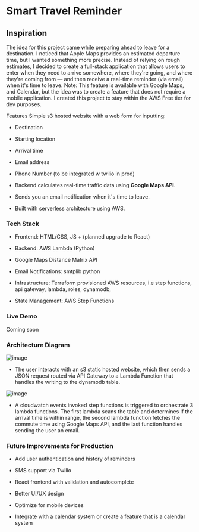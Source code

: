 # Smart Travel Reminder
## Inspiration

The idea for this project came while preparing ahead to leave for a destination. I noticed that Apple Maps provides an estimated departure time, but I wanted something more precise. Instead of relying on rough estimates, I decided to create a full-stack application that allows users to enter when they need to arrive somewhere, where they're going, and where they're coming from — and then receive a real-time reminder (via email) when it's time to leave. Note: This feature is available with Google Maps, and Calendar, but the idea was to create a feature that does not require a mobile application. I created this project to stay within the AWS Free tier for dev purposes.

Features
Simple s3 hosted website with a web form for inputting:

* Destination

* Starting location

* Arrival time

* Email address

* Phone Number (to be integrated w twilio in prod)

- Backend calculates real-time traffic data using **Google Maps API**.

- Sends you an email notification when it's time to leave.

- Built with serverless architecture using AWS.

### Tech Stack
- Frontend: HTML/CSS, JS + (planned upgrade to React)

- Backend: AWS Lambda (Python)

- Google Maps Distance Matrix API

- Email Notifications: smtplib python

- Infrastructure: Terraform provisioned AWS resources, i.e step functions, api gateway, lambda, roles, dynamodb,

- State Management: AWS Step Functions

### Live Demo
Coming soon 

### Architecture Diagram
![image](https://github.com/user-attachments/assets/3b3b7b49-e9be-448c-8e9b-b524f5b2250a)
- The user interacts with an s3 static hosted website, which then sends a JSON request routed via API Gateway to a Lambda Function that handles the writing to the dynamodb table.

![image](https://github.com/user-attachments/assets/2e8d793a-ece6-43f1-8b32-bb5ef1996379)


- A cloudwatch events invoked step functions is triggered to orchestrate 3 lambda functions. The first lambda scans the table and determines if the arrival time is within range, the second lambda function fetches the commute time using Google Maps API, and the last function handles sending the user an email.



### Future Improvements for Production
- Add user authentication and history of reminders

- SMS support via Twilio

- React frontend with validation and autocomplete

- Better UI/UX design

- Optimize for mobile devices
  
- Integrate with a calendar system or create a feature that is a calendar system
